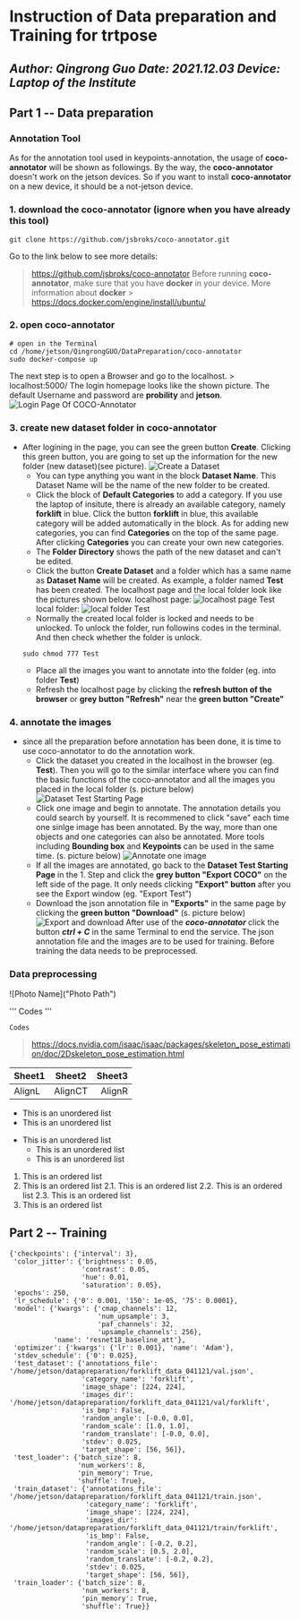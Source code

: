 # Instruction of Data preparation and Training for trtpose
***Author: Qingrong Guo***
***Date: 2021.12.03***
***Device: Laptop of the Institute***
---

## Part 1 -- Data preparation
### Annotation Tool
As for the annotation tool used in keypoints-annotation, the usage of **coco-annotator** will be shown as followings. By the way, the **coco-annotator** doesn't work on the jetson devices. So if you want to install **coco-annotator** on a new device, it should be a not-jetson device.
### 1. download the coco-annotator (ignore when you have already this tool)
```
git clone https://github.com/jsbroks/coco-annotator.git
```
Go to the link below to see more details:
> https://github.com/jsbroks/coco-annotator
Before running **coco-annotator**, make sure that you have **docker** in your device.
More information about **docker** > https://docs.docker.com/engine/install/ubuntu/
### 2. open coco-annotator
```
# open in the Terminal
cd /home/jetson/QingrongGUO/DataPreparation/coco-annotator
sudo docker-compose up
```

The next step is to open a Browser and go to the localhost. > localhost:5000/
The login homepage looks like the shown picture.
The default Username and password are **probility** and **jetson**. ![Login Page Of COCO-Annotator](https://github.com/GemueseMauer/test/blob/main/pic/Login_COCO-Annotator.png)
### 3. create new dataset folder in coco-annotator
+ After logining in the page, you can see the green button **Create**. Clicking this green button, you are going to set up the information for the new folder (new dataset)(see picture). ![Create a Dataset](https://github.com/GemueseMauer/test/blob/main/pic/CreateADataset.png)
    - You can type anything you want in the block **Dataset Name**. This Dataset Name will be the name of the new folder to be created.
    - Click the block of **Default Categories** to add a category. If you use the laptop of insitute, there is already an available category, namely **forklift** in blue. Click the button **forklift** in blue, this available category will be added automatically in the block. As for adding new categories, you can find **Categories** on the top of the same page. After clicking **Categories** you can create your own new categories.
    - The **Folder Directory** shows the path of the new dataset and can't be edited.
    - Click the button **Create Dataset** and a folder which has a same name as **Dataset Name** will be created. As example, a folder named **Test** has been created. The localhost page and the local folder look like the pictures shown below.
    localhost page:
    ![localhost page Test](https://github.com/GemueseMauer/test/blob/main/pic/Test_Dataset_cocoannotator.png)
    local folder:
    ![local folder Test](https://github.com/GemueseMauer/test/blob/main/pic/Test_Folder_cocoannotator.png)
    - Normally the created local folder is locked and needs to be unlocked. To unlock the folder, run followins codes in the terminal. And then check whether the folder is unlock.
    ```
    sudo chmod 777 Test
    ```
    - Place all the images you want to annotate into the folder (eg. into folder **Test**)
    - Refresh the localhost page by clicking the **refresh button of the browser** or **grey button "Refresh"** near the **green button "Create"**
### 4. annotate the images
+ since all the preparation before annotation has been done, it is time to use coco-annotator to do the annotation work.
    - Click the dataset you created in the localhost in the browser (eg. **Test**). Then you will go to the similar interface where you can find the basic functions of the coco-annotator and all the images you placed in the local folder (s. picture below) 
    ![Dataset Test Starting Page](https://github.com/GemueseMauer/test/blob/main/pic/annotation%20example1.png)
    - Click one image and begin to annotate. The annotation details you could search by yourself. It is recommened to click "save" each time one sinlge image has been annotated. By the way, more than one objects and one categories can also be annotated. More tools including **Bounding box** and **Keypoints** can be used in the same time. (s. picture below) 
    ![Annotate one image](https://github.com/GemueseMauer/test/blob/main/pic/annotate_image.png)
    - If all the images are annotated, go back to the **Dataset Test Starting Page** in the 1. Step and click the **grey button "Export COCO"** on the left side of the page. It only needs clicking **"Export" button** after you see the Export window (eg. "Export Test")
    - Download the json annotation file in **"Exports"** in the same page by clicking the **green button "Download"** (s. picture below) 
    ![Export and download](https://github.com/GemueseMauer/test/blob/main/pic/Export.png)
After use of the ***coco-annotator*** click the button ***ctrl + C*** in the same Terminal to end the service. The json annotation file and the images are to be used for training. Before training the data needs to be preprocessed.

### Data preprocessing
![Photo Name]("Photo Path")

'''
Codes
'''

```
Codes
```
> https://docs.nvidia.com/isaac/isaac/packages/skeleton_pose_estimation/doc/2Dskeleton_pose_estimation.html

Sheet1|Sheet2|Sheet3
:-----|:-----:|-----:
AlignL|AlignCT|AlignR

* This is an unordered list
* This is an unordered list
+ This is an unordered list
  - This is an unordered list
  - This is an unordered list

1. This is an ordered list
2. This is an ordered list
  2.1. This is an ordered list
  2.2. This is an ordered list
  2.3. This is an ordered list
3. This is an ordered list

## Part 2 -- Training

```
{'checkpoints': {'interval': 3},
 'color_jitter': {'brightness': 0.05,
                  'contrast': 0.05,
                  'hue': 0.01,
                  'saturation': 0.05},
 'epochs': 250,
 'lr_schedule': {'0': 0.001, '150': 1e-05, '75': 0.0001},
 'model': {'kwargs': {'cmap_channels': 12,
                      'num_upsample': 3,
                      'paf_channels': 32,
                      'upsample_channels': 256},
           'name': 'resnet18_baseline_att'},
 'optimizer': {'kwargs': {'lr': 0.001}, 'name': 'Adam'},
 'stdev_schedule': {'0': 0.025},
 'test_dataset': {'annotations_file': '/home/jetson/datapreparation/forklift_data_041121/val.json',
                  'category_name': 'forklift',
                  'image_shape': [224, 224],
                  'images_dir': '/home/jetson/datapreparation/forklift_data_041121/val/forklift',
                  'is_bmp': False,
                  'random_angle': [-0.0, 0.0],
                  'random_scale': [1.0, 1.0],
                  'random_translate': [-0.0, 0.0],
                  'stdev': 0.025,
                  'target_shape': [56, 56]},
 'test_loader': {'batch_size': 8,
                 'num_workers': 8,
                 'pin_memory': True,
                 'shuffle': True},
 'train_dataset': {'annotations_file': '/home/jetson/datapreparation/forklift_data_041121/train.json',
                   'category_name': 'forklift',
                   'image_shape': [224, 224],
                   'images_dir': '/home/jetson/datapreparation/forklift_data_041121/train/forklift',
                   'is_bmp': False,
                   'random_angle': [-0.2, 0.2],
                   'random_scale': [0.5, 2.0],
                   'random_translate': [-0.2, 0.2],
                   'stdev': 0.025,
                   'target_shape': [56, 56]},
 'train_loader': {'batch_size': 8,
                  'num_workers': 8,
                  'pin_memory': True,
                  'shuffle': True}}
```
